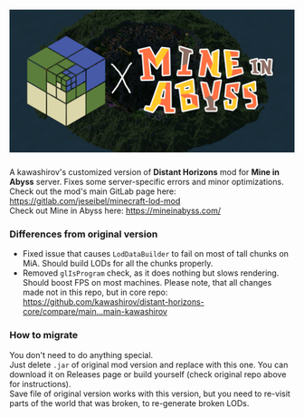 # ![DH x MiA](readme/logo.png "DH x MiA")
A kawashirov's customized version of **Distant Horizons** mod for **Mine in Abyss** server.
Fixes some server-specific errors and minor optimizations.
<br>
Check out the mod's main GitLab page here:
https://gitlab.com/jeseibel/minecraft-lod-mod
<br>
Check out Mine in Abyss here:
https://mineinabyss.com/

### Differences from original version
- Fixed issue that causes `LodDataBuilder` to fail on most of tall chunks on MiA. Should build LODs for all the chunks properly.
- Removed `glIsProgram` check, as it does nothing but slows rendering. Should boost FPS on most machines.
Please note, that all changes made not in this repo, but in core repo:
https://github.com/kawashirov/distant-horizons-core/compare/main...main-kawashirov

### How to migrate
You don't need to do anything special.
<br>
Just delete `.jar` of original mod version and replace with this one.
You can download it on Releases page or build yourself (check original repo above for instructions).
<br>
Save file of original version works with this version,
but you need to re-visit parts of the world that was broken,
to re-generate broken LODs.

